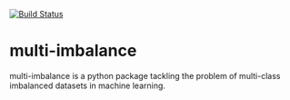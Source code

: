 [![Build Status](https://travis-ci.org/damian-horna/multi-imbalance.svg?branch=master)](https://travis-ci.org/damian-horna/multi-imbalance)

# multi-imbalance

multi-imbalance is a python package tackling the problem of multi-class imbalanced datasets in machine learning.